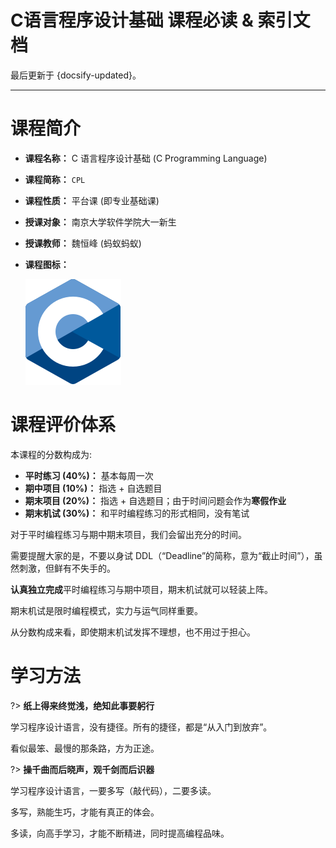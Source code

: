 # C语言程序设计基础 课程必读 & 索引文档

最后更新于 {docsify-updated}。

---
# 课程简介

- **课程名称：** C 语言程序设计基础 (C Programming Language)
- **课程简称：** `CPL`
- **课程性质：** 平台课 (即专业基础课)
- **授课对象：** 南京大学软件学院大一新生
- **授课教师：** 魏恒峰 (蚂蚁蚂蚁)
- **课程图标：**

    ![CPL](.assets/images/C_Programming_Language.svg ':size=10%')

# 课程评价体系

本课程的分数构成为:

- **平时练习 (40%)：** 基本每周一次
- **期中项目 (10%)：** 指选 + 自选题目
- **期末项目 (20%)：** 指选 + 自选题目；由于时间问题会作为**寒假作业**
- **期末机试 (30%)：** 和平时编程练习的形式相同，没有笔试

对于平时编程练习与期中期末项目，我们会留出充分的时间。

需要提醒大家的是，不要以身试 DDL（“Deadline”的简称，意为“截止时间”），虽然刺激，但鲜有不失手的。

**认真独立完成**平时编程练习与期中项目，期末机试就可以轻装上阵。

期末机试是限时编程模式，实力与运气同样重要。

从分数构成来看，即使期末机试发挥不理想，也不用过于担心。

# 学习方法

?> **纸上得来终觉浅，绝知此事要躬行**

学习程序设计语言，没有捷径。所有的捷径，都是“从入门到放弃”。

看似最笨、最慢的那条路，方为正途。

?> **操千曲而后晓声，观千剑而后识器**

学习程序设计语言，一要多写（敲代码），二要多读。

多写，熟能生巧，才能有真正的体会。

多读，向高手学习，才能不断精进，同时提高编程品味。